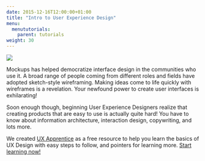 ```yaml
---
date: 2015-12-16T12:00:00+01:00
title: "Intro to User Experience Design"
menu:
  menututorials:
    parent: tutorials
weight: 30
---
```


[![](https://media.balsamiq.com/img/support/resources/uxapprentice.png)](http://www.uxapprentice.com)

Mockups has helped democratize interface design in the communities who use it. A broad range of people coming from different roles and fields have adopted sketch-style wireframing. Making ideas come to life quickly with wireframes is a revelation. Your newfound power to create user interfaces is exhilarating!

Soon enough though, beginning User Experience Designers realize that creating products that are easy to use is actually quite hard! You have to know about information architecture, interaction design, copywriting, and lots more.

We created [UX Apprentice](http://www.uxapprentice.com) as a free resource to help you learn the basics of UX Design with easy steps to follow, and pointers for learning more. [Start learning now!](http://www.uxapprentice.com)